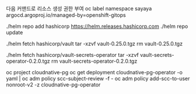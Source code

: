 다음 커맨드로 리소스 생성 권한 부여
oc label namespace sayaya argocd.argoproj.io/managed-by=openshift-gitops

./helm repo add hashicorp https://helm.releases.hashicorp.com
./helm repo update

./helm fetch hashicorp/vault
tar -xzvf vault-0.25.0.tgz
rm vault-0.25.0.tgz

./helm fetch hashicorp/vault-secrets-operator
tar -xzvf vault-secrets-operator-0.2.0.tgz
rm vault-secrets-operator-0.2.0.tgz

oc project cloudnative-pg
oc get deployment cloudnative-pg-operator -o yaml | oc adm policy scc-subject-review -f -
oc adm policy add-scc-to-user nonroot-v2 -z cloudnative-pg-operator